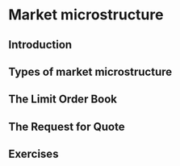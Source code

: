 # Market microstructure

## Introduction

## Types of market microstructure

## The Limit Order Book

## The Request for Quote

## Exercises
